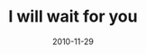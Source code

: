---
layout: base.njk
title : 'I will wait for you' 
view_title : 'I will wait for you' 
year : '2010' 
date : '2010-11-29' 
img_file : '/drawing/iwillwaitforyou.png' 
html_file : 'iwillwaitforyou' 
next_html : 'mytummyhurts.html' 
year_order : '145' 
permalink : "title/{{html_file}}.html"
---